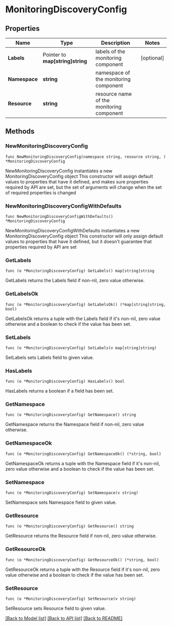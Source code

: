 # MonitoringDiscoveryConfig

## Properties

Name | Type | Description | Notes
------------ | ------------- | ------------- | -------------
**Labels** | Pointer to **map[string]string** | labels of the monitoring component | [optional] 
**Namespace** | **string** | namespace of the monitoring component | 
**Resource** | **string** | resource name of the monitoring component | 

## Methods

### NewMonitoringDiscoveryConfig

`func NewMonitoringDiscoveryConfig(namespace string, resource string, ) *MonitoringDiscoveryConfig`

NewMonitoringDiscoveryConfig instantiates a new MonitoringDiscoveryConfig object
This constructor will assign default values to properties that have it defined,
and makes sure properties required by API are set, but the set of arguments
will change when the set of required properties is changed

### NewMonitoringDiscoveryConfigWithDefaults

`func NewMonitoringDiscoveryConfigWithDefaults() *MonitoringDiscoveryConfig`

NewMonitoringDiscoveryConfigWithDefaults instantiates a new MonitoringDiscoveryConfig object
This constructor will only assign default values to properties that have it defined,
but it doesn't guarantee that properties required by API are set

### GetLabels

`func (o *MonitoringDiscoveryConfig) GetLabels() map[string]string`

GetLabels returns the Labels field if non-nil, zero value otherwise.

### GetLabelsOk

`func (o *MonitoringDiscoveryConfig) GetLabelsOk() (*map[string]string, bool)`

GetLabelsOk returns a tuple with the Labels field if it's non-nil, zero value otherwise
and a boolean to check if the value has been set.

### SetLabels

`func (o *MonitoringDiscoveryConfig) SetLabels(v map[string]string)`

SetLabels sets Labels field to given value.

### HasLabels

`func (o *MonitoringDiscoveryConfig) HasLabels() bool`

HasLabels returns a boolean if a field has been set.

### GetNamespace

`func (o *MonitoringDiscoveryConfig) GetNamespace() string`

GetNamespace returns the Namespace field if non-nil, zero value otherwise.

### GetNamespaceOk

`func (o *MonitoringDiscoveryConfig) GetNamespaceOk() (*string, bool)`

GetNamespaceOk returns a tuple with the Namespace field if it's non-nil, zero value otherwise
and a boolean to check if the value has been set.

### SetNamespace

`func (o *MonitoringDiscoveryConfig) SetNamespace(v string)`

SetNamespace sets Namespace field to given value.


### GetResource

`func (o *MonitoringDiscoveryConfig) GetResource() string`

GetResource returns the Resource field if non-nil, zero value otherwise.

### GetResourceOk

`func (o *MonitoringDiscoveryConfig) GetResourceOk() (*string, bool)`

GetResourceOk returns a tuple with the Resource field if it's non-nil, zero value otherwise
and a boolean to check if the value has been set.

### SetResource

`func (o *MonitoringDiscoveryConfig) SetResource(v string)`

SetResource sets Resource field to given value.



[[Back to Model list]](../README.md#documentation-for-models) [[Back to API list]](../README.md#documentation-for-api-endpoints) [[Back to README]](../README.md)


